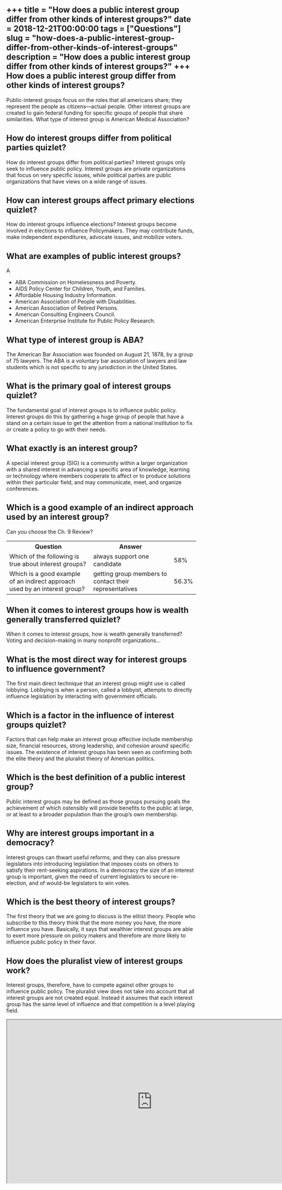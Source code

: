 +++
title = "How does a public interest group differ from other kinds of interest groups?"
date = 2018-12-21T00:00:00
tags = ["Questions"]
slug = "how-does-a-public-interest-group-differ-from-other-kinds-of-interest-groups"
description = "How does a public interest group differ from other kinds of interest groups?"
+++
How does a public interest group differ from other kinds of interest groups?
----------------------------------------------------------------------------

Public-interest groups focus on the roles that all americans share; they represent the people as citizens—actual people. Other interest groups are created to gain federal funding for specific groups of people that share similarities. What type of interest group is American Medical Association?

How do interest groups differ from political parties quizlet?
-------------------------------------------------------------

How do interest groups differ from political parties? Interest groups only seek to influence public policy. Interest groups are private organizations that focus on very specific issues, while political parties are public organizations that have views on a wide range of issues.

How can interest groups affect primary elections quizlet?
---------------------------------------------------------

How do interest groups influence elections? Interest groups become involved in elections to influence Policymakers. They may contribute funds, make independent expenditures, advocate issues, and mobilize voters.

What are examples of public interest groups?
--------------------------------------------

A

- ABA Commission on Homelessness and Poverty.
- AIDS Policy Center for Children, Youth, and Families.
- Affordable Housing Industry Information.
- American Association of People with Disabilities.
- American Association of Retired Persons.
- American Consulting Engineers Council.
- American Enterprise Institute for Public Policy Research.

What type of interest group is ABA?
-----------------------------------

The American Bar Association was founded on August 21, 1878, by a group of 75 lawyers. The ABA is a voluntary bar association of lawyers and law students which is not specific to any jurisdiction in the United States.

What is the primary goal of interest groups quizlet?
----------------------------------------------------

The fundamental goal of interest groups is to influence public policy. Interest groups do this by gathering a huge group of people that have a stand on a certain issue to get the attention from a national institution to fix or create a policy to go with their needs.

What exactly is an interest group?
----------------------------------

A special interest group (SIG) is a community within a larger organization with a shared interest in advancing a specific area of knowledge, learning or technology where members cooperate to affect or to produce solutions within their particular field, and may communicate, meet, and organize conferences.

Which is a good example of an indirect approach used by an interest group?
--------------------------------------------------------------------------

Can you choose the Ch. 9 Review?

<table><tr><th>Question</th><th>Answer</th></tr><tr><td>Which of the following is true about interest groups?</td><td>always support one candidate</td><td>58%</td></tr><tr><td>Which is a good example of an indirect approach used by an interest group?</td><td>getting group members to contact their representatives</td><td>56.3%</td></tr></table>

When it comes to interest groups how is wealth generally transferred quizlet?
-----------------------------------------------------------------------------

When it comes to interest groups, how is wealth generally transferred? Voting and decision-making in many nonprofit organizations…

What is the most direct way for interest groups to influence government?
------------------------------------------------------------------------

The first main direct technique that an interest group might use is called lobbying. Lobbying is when a person, called a lobbyist, attempts to directly influence legislation by interacting with government officials.

Which is a factor in the influence of interest groups quizlet?
--------------------------------------------------------------

Factors that can help make an interest group effective include membership size, financial resources, strong leadership, and cohesion around specific issues. The existence of interest groups has been seen as confirming both the elite theory and the pluralist theory of American politics.

Which is the best definition of a public interest group?
--------------------------------------------------------

Public interest groups may be defined as those groups pursuing goals the achievement of which ostensibly will provide benefits to the public at large, or at least to a broader population than the group’s own membership.

Why are interest groups important in a democracy?
-------------------------------------------------

 Interest groups can thwart useful reforms, and they can also pressure legislators into introducing legislation that imposes costs on others to satisfy their rent-seeking aspirations. In a democracy the size of an interest group is important, given the need of current legislators to secure re-election, and of would-be legislators to win votes.

Which is the best theory of interest groups?
--------------------------------------------

The first theory that we are going to discuss is the elitist theory. People who subscribe to this theory think that the more money you have, the more influence you have. Basically, it says that wealthier interest groups are able to exert more pressure on policy makers and therefore are more likely to influence public policy in their favor.

How does the pluralist view of interest groups work?
----------------------------------------------------

Interest groups, therefore, have to compete against other groups to influence public policy. The pluralist view does not take into account that all interest groups are not created equal. Instead it assumes that each interest group has the same level of influence and that competition is a level playing field.

<iframe allow="accelerometer; autoplay; clipboard-write; encrypted-media; gyroscope; picture-in-picture" allowfullscreen="" class="__youtube_prefs__  epyt-is-override  no-lazyload" data-no-lazy="1" data-origheight="433" data-origwidth="770" data-skipgform_ajax_framebjll="" height="433" id="_ytid_66231" loading="lazy" src="https://www.youtube.com/embed/cRsZSlPpVpw?enablejsapi=1&autoplay=0&cc_load_policy=0&cc_lang_pref=&iv_load_policy=1&loop=0&modestbranding=0&rel=1&fs=1&playsinline=0&autohide=2&theme=dark&color=red&controls=1&" title="YouTube player" width="770"></iframe>